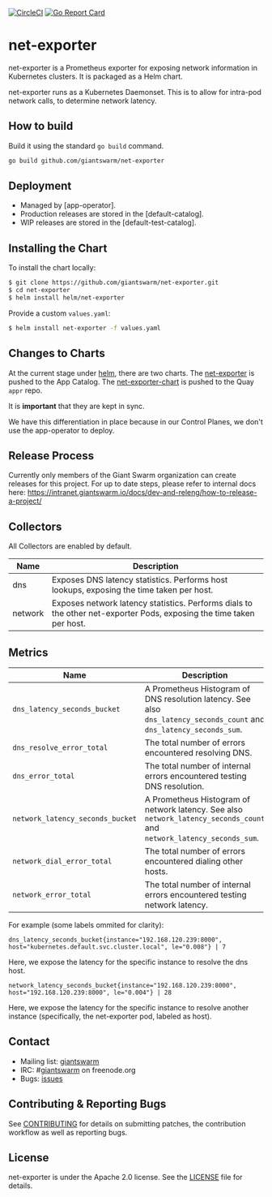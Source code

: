 [![CircleCI](https://circleci.com/gh/giantswarm/net-exporter.svg?&style=shield)](https://circleci.com/gh/giantswarm/net-exporter) [![Go Report Card](https://goreportcard.com/badge/github.com/giantswarm/net-exporter)](https://goreportcard.com/report/github.com/giantswarm/net-exporter)

# net-exporter

net-exporter is a Prometheus exporter for exposing network information in Kubernetes clusters.
It is packaged as a Helm chart.

net-exporter runs as a Kubernetes Daemonset. This is to allow for intra-pod network calls,
to determine network latency.

## How to build

Build it using the standard `go build` command.

```bash
go build github.com/giantswarm/net-exporter
```

## Deployment

* Managed by [app-operator].
* Production releases are stored in the [default-catalog].
* WIP releases are stored in the [default-test-catalog].

## Installing the Chart

To install the chart locally:

```bash
$ git clone https://github.com/giantswarm/net-exporter.git
$ cd net-exporter
$ helm install helm/net-exporter
```

Provide a custom `values.yaml`:

```bash
$ helm install net-exporter -f values.yaml
```

## Changes to Charts

At the current stage under [helm](./helm), there are two charts. The [net-exporter](./helm/net-exporter) is pushed to the App Catalog. The [net-exporter-chart](./helm/net-exporter-chart) is pushed to the Quay `appr` repo.

It is **important** that they are kept in sync.

We have this differentiation in place because in our Control Planes, we don't use the app-operator to deploy.

## Release Process

Currently only members of the Giant Swarm organization can create releases for this project.
For up to date steps, please refer to internal docs here: https://intranet.giantswarm.io/docs/dev-and-releng/how-to-release-a-project/


## Collectors
All Collectors are enabled by default.

Name | Description
-----|-------------
dns | Exposes DNS latency statistics. Performs host lookups, exposing the time taken per host.
network | Exposes network latency statistics. Performs dials to the other net-exporter Pods, exposing the time taken per host.

## Metrics

Name | Description
-----|------------
`dns_latency_seconds_bucket` | A Prometheus Histogram of DNS resolution latency. See also `dns_latency_seconds_count` and `dns_latency_seconds_sum`.
`dns_resolve_error_total` | The total number of errors encountered resolving DNS.
`dns_error_total` | The total number of internal errors encountered testing DNS resolution.
`network_latency_seconds_bucket` | A Prometheus Histogram of network latency. See also `network_latency_seconds_count` and `network_latency_seconds_sum`.
`network_dial_error_total` | The total number of errors encountered dialing other hosts.
`network_error_total` | The total number of internal errors encountered testing network latency.

For example (some labels ommited for clarity):
```
dns_latency_seconds_bucket{instance="192.168.120.239:8000", host="kubernetes.default.svc.cluster.local", le="0.008"} | 7
```
Here, we expose the latency for the specific instance to resolve the dns host.

```
network_latency_seconds_bucket{instance="192.168.120.239:8000", host="192.168.120.239:8000", le="0.004"} | 28
```
Here, we expose the latency for the specific instance to resolve another instance (specifically, the net-exporter pod, labeled as host).

## Contact

- Mailing list: [giantswarm](https://groups.google.com/forum/!forum/giantswarm)
- IRC: #[giantswarm](irc://irc.freenode.org:6667/#giantswarm) on freenode.org
- Bugs: [issues](https://github.com/giantswarm/net-exporter/issues)

## Contributing & Reporting Bugs

See [CONTRIBUTING](CONTRIBUTING.md) for details on submitting patches, the
contribution workflow as well as reporting bugs.

## License

net-exporter is under the Apache 2.0 license. See the [LICENSE](LICENSE) file for
details.
